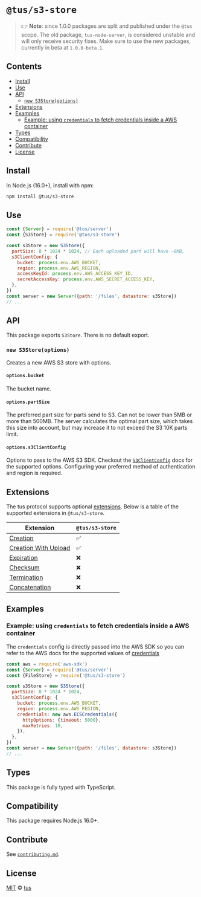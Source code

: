 # `@tus/s3-store`

> 👉 **Note**: since 1.0.0 packages are split and published under the `@tus` scope.
> The old package, `tus-node-server`, is considered unstable and will only receive security fixes.
> Make sure to use the new packages, currently in beta at `1.0.0-beta.1`.

## Contents

- [Install](#install)
- [Use](#use)
- [API](#api)
  - [`new S3Store(options)`](#new-s3storeoptions)
- [Extensions](#extensions)
- [Examples](#examples)
  - [Example: using `credentials` to fetch credentials inside a AWS container](#example-using-credentials-to-fetch-credentials-inside-a-aws-container)
- [Types](#types)
- [Compatibility](#compatibility)
- [Contribute](#contribute)
- [License](#license)

## Install

In Node.js (16.0+), install with npm:

```bash
npm install @tus/s3-store
```

## Use

```js
const {Server} = require('@tus/server')
const {S3Store} = require('@tus/s3-store')

const s3Store = new S3Store({
  partSize: 8 * 1024 * 1024, // Each uploaded part will have ~8MB,
  s3ClientConfig: {
    bucket: process.env.AWS_BUCKET,
    region: process.env.AWS_REGION,
    accessKeyId: process.env.AWS_ACCESS_KEY_ID,
    secretAccessKey: process.env.AWS_SECRET_ACCESS_KEY,
  },
})
const server = new Server({path: '/files', datastore: s3Store})
// ...
```

## API

This package exports `S3Store`. There is no default export.

### `new S3Store(options)`

Creates a new AWS S3 store with options.

#### `options.bucket`

The bucket name.

#### `options.partSize`

The preferred part size for parts send to S3. Can not be lower than 5MB or more than 500MB.
The server calculates the optimal part size, which takes this size into account,
but may increase it to not exceed the S3 10K parts limit.

#### `options.s3ClientConfig`

Options to pass to the AWS S3 SDK.
Checkout the [`S3ClientConfig`](https://docs.aws.amazon.com/AWSJavaScriptSDK/v3/latest/clients/client-s3/interfaces/s3clientconfig.html)
docs for the supported options. Configuring your preferred method of authentication and region is required.

## Extensions

The tus protocol supports optional [extensions][]. Below is a table of the supported extensions in `@tus/s3-store`.

| Extension                | `@tus/s3-store` |
| ------------------------ | --------------- |
| [Creation][]             | ✅              |
| [Creation With Upload][] | ✅              |
| [Expiration][]           | ❌              |
| [Checksum][]             | ❌              |
| [Termination][]          | ❌              |
| [Concatenation][]        | ❌              |

## Examples

### Example: using `credentials` to fetch credentials inside a AWS container

The `credentials` config is directly passed into the AWS SDK so you can refer to the AWS docs for the supported values of [credentials](https://docs.aws.amazon.com/AWSJavaScriptSDK/latest/AWS/Credentials.html#constructor-property)

```js
const aws = require('aws-sdk')
const {Server} = require('@tus/server')
const {FileStore} = require('@tus/s3-store')

const s3Store = new S3Store({
  partSize: 8 * 1024 * 1024,
  s3ClientConfig: {
    bucket: process.env.AWS_BUCKET,
    region: process.env.AWS_REGION,
    credentials: new aws.ECSCredentials({
      httpOptions: {timeout: 5000},
      maxRetries: 10,
    }),
  },
})
const server = new Server({path: '/files', datastore: s3Store})
// ...
```

## Types

This package is fully typed with TypeScript.

## Compatibility

This package requires Node.js 16.0+.

## Contribute

See [`contributing.md`](https://github.com/tus/tus-node-server/blob/main/.github/contributing.md).

## License

[MIT](https://github.com/tus/tus-node-server/blob/master/license) © [tus](https://github.com/tus)

[extensions]: https://tus.io/protocols/resumable-upload.html#protocol-extensions
[creation]: https://tus.io/protocols/resumable-upload.html#creation
[creation with upload]: https://tus.io/protocols/resumable-upload.html#creation-with-upload
[expiration]: https://tus.io/protocols/resumable-upload.html#expiration
[checksum]: https://tus.io/protocols/resumable-upload.html#checksum
[termination]: https://tus.io/protocols/resumable-upload.html#termination
[concatenation]: https://tus.io/protocols/resumable-upload.html#concatenation
